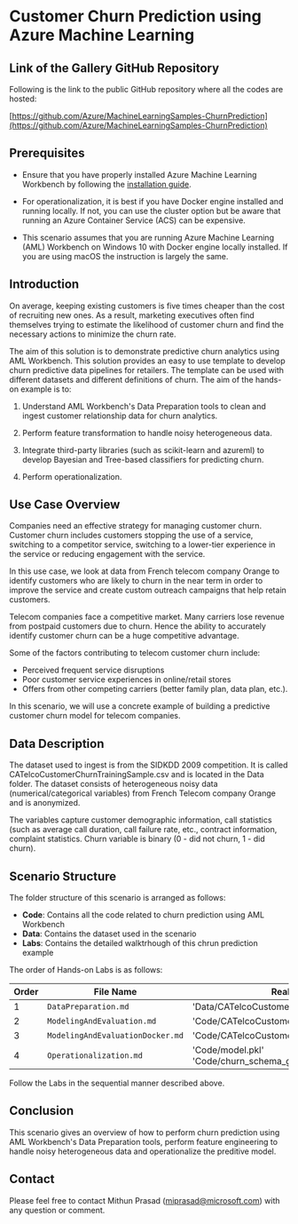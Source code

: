 # Customer Churn Prediction using Azure Machine Learning

## Link of the Gallery GitHub Repository
Following is the link to the public GitHub repository where all the codes are hosted:

[https://github.com/Azure/MachineLearningSamples-ChurnPrediction](https://github.com/Azure/MachineLearningSamples-ChurnPrediction)

## Prerequisites

* Ensure that you have properly installed Azure Machine Learning Workbench by following the [installation guide](./quick-start-installation.md).

* For operationalization, it is best if you have Docker engine installed and running locally. If not, you can use the cluster option but be aware that running an Azure Container Service (ACS) can be expensive.

* This scenario assumes that you are running Azure Machine Learning (AML) Workbench on Windows 10 with Docker engine locally installed. If you are using macOS the instruction is largely the same.

## Introduction
On average, keeping existing customers is five times cheaper than the cost of recruiting new ones. As a result, marketing executives often find themselves trying to estimate the likelihood of customer churn and find the necessary actions to minimize the churn rate.

The aim of this solution is to demonstrate predictive churn analytics using AML Workbench. This solution provides an easy to use template to develop churn predictive data pipelines for retailers. The template can be used with different datasets and different definitions of churn. The aim of the hands-on example is to:

1. Understand AML Workbench's Data Preparation tools to clean and ingest customer relationship data for churn analytics.

2. Perform feature transformation to handle noisy heterogeneous data.

3. Integrate third-party libraries (such as scikit-learn and azureml) to develop Bayesian and Tree-based classifiers for predicting churn.

4. Perform operationalization.

## Use Case Overview
Companies need an effective strategy for managing customer churn. Customer churn includes customers stopping the use of a service, switching to a competitor service, switching to a lower-tier experience in the service or reducing engagement with the service.

In this use case, we look at data from French telecom company Orange to identify customers who are likely to churn in the near term in order to improve the service and create custom outreach campaigns that help retain customers.

Telecom companies face a competitive market. Many carriers lose revenue from postpaid customers due to churn. Hence the ability to accurately identify customer churn can be a huge competitive advantage.

Some of the factors contributing to telecom customer churn include:

* Perceived frequent service disruptions
* Poor customer service experiences in online/retail stores
* Offers from other competing carriers (better family plan, data plan, etc.).

In this scenario, we will use a concrete example of building a predictive customer churn model for telecom companies.

## Data Description

The dataset used to ingest is from the SIDKDD 2009 competition. It is called CATelcoCustomerChurnTrainingSample.csv and is located in the Data folder. The dataset consists of heterogeneous noisy data (numerical/categorical variables) from French Telecom company Orange and is anonymized.

The variables capture customer demographic information, call statistics (such as average call duration, call failure rate, etc., contract information, complaint statistics. Churn variable is binary (0 - did not churn, 1 - did churn).

## Scenario Structure

The folder structure of this scenario is arranged as follows:

* **Code**: Contains all the code related to churn prediction using AML Workbench  
* **Data**: Contains the dataset used in the scenario 
* **Labs**: Contains the detailed walktrhough of this chrun prediction example

The order of Hands-on Labs is as follows:

| Order| File Name | Realted Files |
|--|-----------|------|
| 1 | `DataPreparation.md` | 'Data/CATelcoCustomerChurnTrainingSample.csv' |
| 2 | `ModelingAndEvaluation.md` | 'Code/CATelcoCustomerChurnModeling.py' |
| 3 | `ModelingAndEvaluationDocker.md` | 'Code/CATelcoCustomerChurnModelingDocker.py' |
| 4 | `Operationalization.md` | 'Code/model.pkl'<br>'Code/churn_schema_gen.py' |

Follow the Labs in the sequential manner described above.
## Conclusion
This scenario gives an overview of how to perform churn prediction using AML Workbench's Data Preparation tools, perform feature engineering to handle noisy heterogeneous data and operationalize the preditive model.

## Contact
Please feel free to contact Mithun Prasad (miprasad@microsoft.com) with any question or comment.

